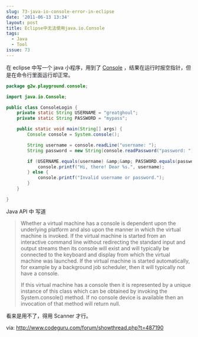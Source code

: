 ```yaml
---
slug: 73-java-io-console-error-in-eclipse
date: '2011-06-13 13:34'
layout: post
title: Eclipse中无法使用java.io.Console
tags:
  - Java
  - Tool
issue: 73
---
```


在 eclipse 中写一个 java 小程序，用到了 [Console][1] ，结果在运行时报空指针，但是在命令行里面运行却正常。

```java
package g2w.playground.console;

import java.io.Console;

public class ConsoleLogin {
    private static String USERNAME = "greatghoul";
    private static String PASSWORD = "mypass";

    public static void main(String[] args) {
        Console console = System.console();

        String username = console.readLine("username: ");
        String password = new String(console.readPassword("password: "));

        if (USERNAME.equals(username) &amp;&amp; PASSWORD.equals(password)) {
            console.printf("Hi, there! Dear %s.", username);
        } else {
            console.printf("Invalid username or password.");
        }
    }

}
```

Java API 中 写道

> Whether a virtual machine has a console is dependent upon the underlying platform and also upon the manner in which 
> the virtual machine is invoked. If the virtual machine is started from an interactive command line without 
> redirecting the standard input and output streams then its console will exist and will typically be connected to 
> the keyboard and display from which the virtual machine was launched. If the virtual machine is started 
> automatically, for example by a background job scheduler, then it will typically not have a console.
> 
> If this virtual machine has a console then it is represented by a unique instance of this class which can be 
> obtained by invoking the System.console() method. If no console device is available then an invocation of that 
> method will return null.

看来是用不了，得用 Scanner 才行。

via: <http://www.codeguru.com/forum/showthread.php?t=487190>

[1]: http://download.oracle.com/javase/6/docs/api/java/io/Console.html
